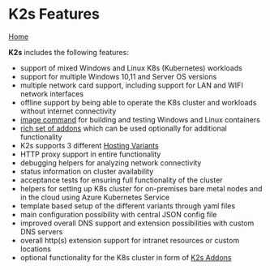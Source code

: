 <!--
SPDX-FileCopyrightText: © 2023 Siemens Healthcare GmbH

SPDX-License-Identifier: MIT
-->

K2s Features
==============
[ Home ](../README.md)

**K2s** includes the following features:
- support of mixed Windows and Linux K8s (Kubernetes) workloads
- support for multiple Windows 10,11 and Server OS versions
- multiple network card support, including support for LAN and WIFI network interfaces
- offline support by being able to operate the K8s cluster and workloads without internet connectivity
- [image command](K8s_BuildingAContainer.md) for building and testing Windows and Linux containers
- [rich set of addons](../addons/README.md) which can be used optionally for additional functionality 
- K2s supports 3 different [Hosting Variants](../docs/user-guide/hosting-variants.md)
- HTTP proxy support in entire functionality
- debugging helpers for analyzing network connectivity
- status information on cluster availability
- acceptance tests for ensuring full functionality of the cluster
- helpers for setting up K8s cluster for on-premises bare metal nodes and in the cloud using Azure Kubernetes Service
- template based setup of the different variants through yaml files
- main configuration possibility with central JSON config file
- improved overall DNS support and extension possibilities with custom DNS servers
- overall http(s) extension support for intranet resources or custom locations 
- optional functionality for the K8s cluster in form of [K2s Addons](../addons/README.md)

